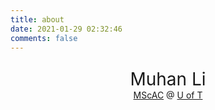 ```yaml
---
title: about
date: 2021-01-29 02:32:46
comments: false
---
```


<style type="text/css">
    @media screen and (min-width: 560px) {
        #info {
            text-align: center;
            margin-top: 5%;
            padding: 0 25%;
        }
    }
</style>

<div id="info">
    <div style="cursor: default; font-size: 200%;">Muhan Li</div>
    <div style="cursor: default;">
    <a style="border: none;" href="https://mscac.utoronto.ca/">MScAC</a>
    @
    <a style="border: none;" href="https://www.utoronto.ca/">U of T</a>
    </div>
</div>

<!-- Calendly inline widget begin -->
<div class="calendly-inline-widget" data-url="https://meet.muhan.li?primary_color=212529&hide_gdpr_banner=1" data-resize="true" style="min-width:320px;"></div>
<script type="text/javascript" src="https://assets.calendly.com/assets/external/widget.js" async></script>
<!-- Calendly inline widget end -->
